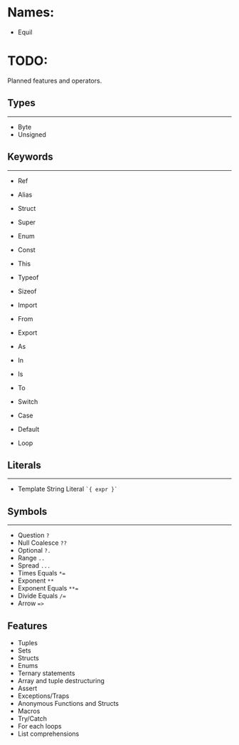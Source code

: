 # Names:
- Equil

# TODO:
Planned features and operators.
## Types
___
- Byte
- Unsigned

## Keywords
___
- Ref
- Alias
- Struct
- Super
- Enum
- Const
- This   
- Typeof
- Sizeof

- Import
- From
- Export

- As 
- In
- Is
- To

- Switch
- Case
- Default
- Loop

## Literals
___
- Template String Literal `` `{ expr }` ``

## Symbols
___
- Question       `?`
- Null Coalesce   `??`
- Optional       `?.`
- Range          `..`
- Spread         `...`
- Times Equals    `*=`
- Exponent       `**`
- Exponent Equals `**=`
- Divide Equals   `/=`
- Arrow          `=>`

## Features
- Tuples
- Sets
- Structs
- Enums
- Ternary statements
- Array and tuple destructuring
- Assert
- Exceptions/Traps
- Anonymous Functions and Structs
- Macros
- Try/Catch
- For each loops
- List comprehensions